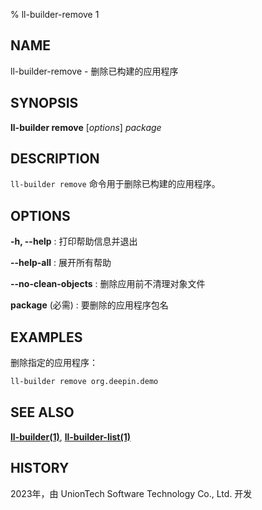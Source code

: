 % ll-builder-remove 1

## NAME

ll-builder-remove - 删除已构建的应用程序

## SYNOPSIS

**ll-builder remove** [*options*] *package*

## DESCRIPTION

`ll-builder remove` 命令用于删除已构建的应用程序。

## OPTIONS

**-h, --help**
: 打印帮助信息并退出

**--help-all**
: 展开所有帮助

**--no-clean-objects**
: 删除应用前不清理对象文件

**package** (必需)
: 要删除的应用程序包名

## EXAMPLES

删除指定的应用程序：

```bash
ll-builder remove org.deepin.demo
```

## SEE ALSO

**[ll-builder(1)](./ll-builder.md)**, **[ll-builder-list(1)](list.md)**

## HISTORY

2023年，由 UnionTech Software Technology Co., Ltd. 开发

